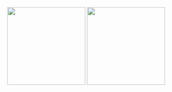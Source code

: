 <div lign="center>
  <a href="https://github.com/dogsonthewing">
  <img height="180em" src="https://github-readme-stats.vercel.app/api?username=dogsonthewing&show_icons=true&theme=dark&include_all_commits=true&count_private=true"/>
  <img height="180em" src="https://github-readme-stats.vercel.app/api/top-langs/?username=dogsonthewing&layout=compact&langs_count=7&theme=dark"/>
</div>
                                                                                                                                                
##
